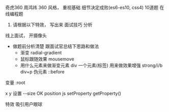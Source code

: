 奇虎360  周鸿祎
360 风格， 重视基础  细节决定成败(es6-es10, css4)  10道题
在线编程题


1. 请根据以下特效， 写出来
面试技巧  分析

线上面试， 开摄像头
- 做题前分析清楚   跟面试官总结下思路和做法
  - 渐变  radial-gradient
  - 鼠标跟随效果  mousemove
  - 用什么元素来做渐变元素  div 
    一个元素(标签) 用来做效果增强  strong/i/b  div+p
    伪元素 ::before


变量 :root

x y  设置   --size  OK
position
js  setProperty  getProperty()

特效  吸引用户眼球  


